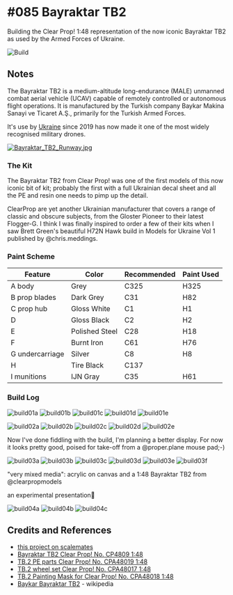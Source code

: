 # #085 Bayraktar TB2

Building the Clear Prop! 1:48 representation of the now iconic Bayraktar TB2 as used by the Armed Forces of Ukraine.

![Build](./assets/BayraktarTB2_build.jpg?raw=true)

## Notes

The Bayraktar TB2 is a medium-altitude long-endurance (MALE) unmanned combat aerial vehicle (UCAV) capable of remotely controlled or autonomous flight operations. It is manufactured by the Turkish company Baykar Makina Sanayi ve Ticaret A.Ş., primarily for the Turkish Armed Forces.

It's use by
[Ukraine](https://en.wikipedia.org/wiki/Baykar_Bayraktar_TB2#Ukraine_and_2022_Russian_invasion)
since 2019 has now made it one of the most widely recognised military drones.

[![Bayraktar_TB2_Runway.jpg](./assets/Bayraktar_TB2_Runway.jpg?raw=true)](https://en.wikipedia.org/wiki/Baykar_Bayraktar_TB2)

### The Kit

The Bayraktar TB2 from Clear Prop! was one of the first models of this now iconic bit of kit; probably the first with a full Ukrainian decal sheet and all the PE and resin one needs to pimp up the detail.

ClearProp are yet another Ukrainian manufacturer that covers a range of classic and obscure subjects, from the Gloster Pioneer to their latest Flogger-G. I think I was finally inspired to order a few of their kits when I saw Brett Green's beautiful H72N Hawk build in Models for Ukraine Vol 1 published by @chris.meddings.

### Paint Scheme

| Feature               | Color                | Recommended | Paint Used |
|-----------------------|----------------------|-------------|------------|
| A body                | Grey                 | C325        | H325       |
| B prop blades         | Dark Grey            | C31         | H82        |
| C prop hub            | Gloss White          | C1          | H1         |
| D                     | Gloss Black          | C2          | H2         |
| E                     | Polished Steel       | C28         | H18        |
| F                     | Burnt Iron           | C61         | H76        |
| G undercarriage       | Silver               | C8          | H8         |
| H                     | Tire Black           | C137        |            |
| I munitions           | IJN Gray             | C35         | H61        |

### Build Log

![build01a](./assets/build01a.jpg?raw=true)
![build01b](./assets/build01b.jpg?raw=true)
![build01c](./assets/build01c.jpg?raw=true)
![build01d](./assets/build01d.jpg?raw=true)
![build01e](./assets/build01e.jpg?raw=true)

![build02a](./assets/build02a.jpg?raw=true)
![build02b](./assets/build02b.jpg?raw=true)
![build02c](./assets/build02c.jpg?raw=true)
![build02d](./assets/build02d.jpg?raw=true)
![build02e](./assets/build02e.jpg?raw=true)

Now I've done fiddling with the build, I'm planning a better display. For now it looks pretty good, poised for take-off from a @proper.plane mouse pad;-)

![build03a](./assets/build03a.jpg?raw=true)
![build03b](./assets/build03b.jpg?raw=true)
![build03c](./assets/build03c.jpg?raw=true)
![build03d](./assets/build03d.jpg?raw=true)
![build03e](./assets/build03e.jpg?raw=true)
![build03f](./assets/build03f.jpg?raw=true)

"very mixed media": acrylic on canvas and a 1:48 Bayraktar TB2 from @clearpropmodels

an experimental presentation🤔

![build04a](./assets/build04a.jpg?raw=true)
![build04b](./assets/build04b.jpg?raw=true)
![build04c](./assets/build04c.jpg?raw=true)

## Credits and References

* [this project on scalemates](https://www.scalemates.com/profiles/mate.php?id=74137&p=projects&project=143607)
* [Bayraktar TB2 Clear Prop! No. CP4809 1:48](https://www.scalemates.com/kits/clear-prop-cp4809-bayraktar-tb2--1408722)
* [TB.2 PE parts Clear Prop! No. CPA48019 1:48](https://www.scalemates.com/kits/clear-prop-cpa48019-tb2-pe-parts--1457780)
* [TB.2 wheel set Clear Prop! No. CPA48017 1:48](https://www.scalemates.com/kits/clear-prop-cpa48017-tb2-wheel-set--1457778)
* [TB.2 Painting Mask for Clear Prop! No. CPA48018 1:48](https://www.scalemates.com/kits/clear-prop-cpa48018-tb2-painting-mask--1457779)
* [Baykar Bayraktar TB2](https://en.wikipedia.org/wiki/Baykar_Bayraktar_TB2) - wikipedia
